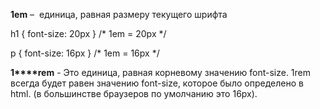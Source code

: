 **1em** –  единица, равная размеру текущего шрифта

h1 { font-size: 20px } /* 1em = 20px */

p { font-size: 16px } /* 1em = 16px */

**1****rem** - Это единица, равная корневому значению font-size. 1rem всегда будет равен значению font-size, которое было определено в html. (в большинстве браузеров по умолчанию это 16px).